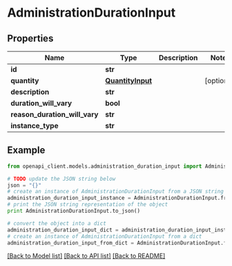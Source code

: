 # AdministrationDurationInput


## Properties
Name | Type | Description | Notes
------------ | ------------- | ------------- | -------------
**id** | **str** |  | 
**quantity** | [**QuantityInput**](QuantityInput.md) |  | [optional] 
**description** | **str** |  | 
**duration_will_vary** | **bool** |  | 
**reason_duration_will_vary** | **str** |  | 
**instance_type** | **str** |  | 

## Example

```python
from openapi_client.models.administration_duration_input import AdministrationDurationInput

# TODO update the JSON string below
json = "{}"
# create an instance of AdministrationDurationInput from a JSON string
administration_duration_input_instance = AdministrationDurationInput.from_json(json)
# print the JSON string representation of the object
print AdministrationDurationInput.to_json()

# convert the object into a dict
administration_duration_input_dict = administration_duration_input_instance.to_dict()
# create an instance of AdministrationDurationInput from a dict
administration_duration_input_from_dict = AdministrationDurationInput.from_dict(administration_duration_input_dict)
```
[[Back to Model list]](../README.md#documentation-for-models) [[Back to API list]](../README.md#documentation-for-api-endpoints) [[Back to README]](../README.md)


